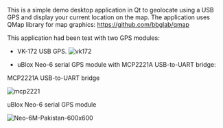 This is a simple demo desktop application in Qt to geolocate using a USB GPS and display your current location on the map. 
The application uses QMap library for map graphics: https://github.com/bbglab/qmap

This application had been test with two GPS modules:
- VK-172 USB GPS.
![vk172](https://user-images.githubusercontent.com/8460504/55594488-aa426e00-56f4-11e9-9571-0460fe966326.png)

- uBlox Neo-6 serial GPS module with MCP2221A USB-to-UART bridge:


MCP2221A USB-to-UART bridge

![mcp2221](https://user-images.githubusercontent.com/8460504/55594481-a4e52380-56f4-11e9-8e93-cbfb0e0d4ef3.png)

uBlox Neo-6 serial GPS module

![Neo-6M-Pakistan-600x600](https://user-images.githubusercontent.com/8460504/55594482-a4e52380-56f4-11e9-803e-abd2556f7372.png)


